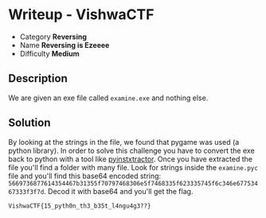 # **Writeup - VishwaCTF**

* Category **Reversing**
* Name **Reversing is Ezeeee**
* Difficulty **Medium**

## Description
We are given an exe file called `examine.exe` and nothing else.

## **Solution**
By looking at the strings in the file, we found that pygame was used (a python library).
In order to solve this challenge you have to convert the exe back to python with a tool like [pyinstxtractor](https://github.com/extremecoders-re/pyinstxtractor).
Once you have extracted the file you'll find a folder with many file. Look for strings inside the `examine.pyc` file and you'll find this base64 encoded string: `5669736877614354467b31355f70797468306e5f7468335f623335745f6c346e67753467333f3f7d`.
Decod it with base64 and you'll get the flag.

`VishwaCTF{15_pyth0n_th3_b35t_l4ngu4g3??}`

